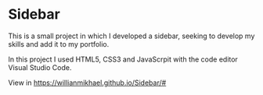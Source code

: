 # Sidebar


This is a small project in which I developed a sidebar, seeking to develop my skills and add it to my portfolio.

In this project I used HTML5, CSS3 and JavaScrpit with the code editor Visual Studio Code.

View in https://willianmikhael.github.io/Sidebar/#
